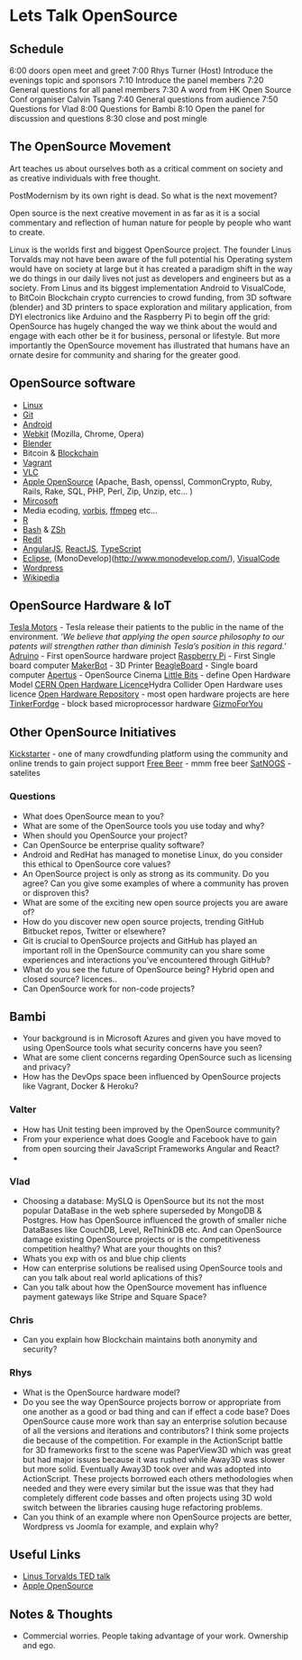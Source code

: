 # Lets Talk OpenSource

## Schedule
6:00 doors open meet and greet
7:00 Rhys Turner (Host) Introduce the evenings topic and sponsors
7:10 Introduce the panel members
7:20 General questions for all panel members
7:30 A word from HK Open Source Conf organiser Calvin Tsang
7:40 General questions from audience
7:50 Questions for Vlad
8:00 Questions for Bambi
8:10 Open the panel for discussion and questions
8:30 close and post mingle


## The OpenSource Movement

Art teaches us about ourselves both as a critical comment on society and as creative individuals with free thought. 

PostModernism by its own right is dead. So what is the next movement?

Open source is the next creative movement in as far as it is a social commentary and reflection of human nature for people by people who want to create.

Linux is the worlds first and biggest OpenSource project. The founder Linus Torvalds may not have been aware of the full potential his Operating system would have on society at large but it has created a paradigm shift in the way we do things in our daily lives not just as developers and engineers but as a society. From Linus and its biggest implementation Android to VisualCode, to BitCoin Blockchain crypto currencies to crowd funding, from 3D software (blender) and 3D printers to space exploration and military application, from DYI electronics like Arduino and the Raspberry Pi to begin off the grid: OpenSource has hugely changed the way we think about the would  and engage with each other be it for business, personal or lifestyle. But more importantly the OpenSource movement has illustrated that humans have an ornate desire for community and sharing for the greater good.

## OpenSource software
- [Linux](http://www.linux.org/)
- [Git](https://git-scm.com/)
- [Android](https://android.com)
- [Webkit](https://webkit.org/) (Mozilla, Chrome, Opera)
- [Blender](https://www.blender.org/)
- Bitcoin & [Blockchain](https://en.wikipedia.org/wiki/Blockchain_(database))
- [Vagrant](https://www.vagrantup.com/)
- [VLC](http://www.videolan.org/vlc/)
- [Apple OpenSource](http://www.apple.com/opensource/) (Apache, Bash, openssl, CommonCrypto, Ruby, Rails, Rake, SQL, PHP, Perl, Zip, Unzip, etc… )
- [Mircosoft](https://github.com/Microsoft/dotnet)
- Media ecoding, [vorbis](http://xiph.org/vorbis/), [ffmpeg](http://ffmpeg.org/) etc…
- [R](https://www.r-project.org/)
- [Bash](https://www.gnu.org/software/bash/) & [ZSh](http://www.zsh.org/)
- [Redit](https://github.com/reddit/)
- [AngularJS](https://angularjs.org/), [ReactJS](https://facebook.github.io/react/), [TypeScript](https://www.typescriptlang.org/)
- [Eclipse](http://www.eclipse.org), (MonoDevelop](http://www.monodevelop.com/), [VisualCode](https://code.visualstudio.com/)
- [Wordpress](https://wordpress.org/) 
- [Wikipedia](https://en.wikipedia.org/)


## OpenSource Hardware & IoT
[Tesla Motors](https://www.teslamotors.com/en_HK/blog/all-our-patent-are-belong-you) - Tesla release their patients to the public in the name of the environment. 
_’We believe that applying the open source philosophy to our patents will strengthen rather than diminish Tesla’s position in this regard.’_
[Adruino](https://www.arduino.cc/) - First openSource hardware project
[Raspberry Pi](https://www.raspberrypi.org/) - First Single board computer
[MakerBot](http://www.makerbot.com/) - 3D Printer
[BeagleBoard](http://beagleboard.org/) - Single board computer
[Apertus](https://apertus.org/) - OpenSource Cinema
[Little Bits](http://littlebits.cc/) - define Open Hardware Model
[CERN Open Hardware Licence](https://en.wikipedia.org/wiki/CERN_Open_Hardware_License)Hydra Collider Open Hardware uses licence 
[Open Hardware Repository](http://www.ohwr.org/projects?q=&license_version_id=4) - most open hardware projects are here
[TinkerFordge](http://www.tinkerforge.com/en) - block based microprocessor hardware
[GizmoForYou](http://www.gizmoforyou.com/)

## Other OpenSource Initiatives
[Kickstarter](https://www.kickstarter.com/) - one of many crowdfunding platform using the community and online trends to gain project support
[Free Beer](https://en.wikipedia.org/wiki/Free_Beer) - mmm free beer
[SatNOGS](https://en.wikipedia.org/wiki/SatNOGS) - satelites

### Questions
- What does OpenSource mean to you?
- What are some of the OpenSource tools you use today and why?
- When should you OpenSource your project? 
- Can OpenSource be enterprise quality software? 
- Android and RedHat has managed to monetise Linux, do you consider this ethical to OpenSource core values? 
- An OpenSource project is only as strong as its community. Do you agree? Can you give some examples of where a community has proven or disproven this?
- What are some of the exciting new open source projects you are aware of?
- How do you discover new open source projects, trending GitHub Bitbucket repos, Twitter or elsewhere?
- Git is crucial to OpenSource projects and GitHub has played an important roll in the OpenSource community can you share some experiences and interactions you’ve encountered through GitHub?
- What do you see the future of OpenSource being? Hybrid open and closed source? licences..
- Can OpenSource work for non-code projects?

## Bambi
- Your background is in Microsoft Azures and given you have moved to using OpenSource tools what security concerns have you seen?
- What are some client concerns regarding OpenSource such as licensing and privacy?
- How has the DevOps space been influenced by OpenSource projects like Vagrant, Docker & Heroku?

### Valter
- How has Unit testing been improved by the OpenSource community?
- From your experience what does Google and Facebook have to gain from open sourcing their JavaScript Frameworks Angular and React?
- 

### Vlad
- Choosing a database: MySLQ is OpenSource but its not the most popular DataBase in the web sphere superseded by MongoDB & Postgres. How has OpenSource influenced the growth of smaller niche DataBases like CouchDB, Level, ReThinkDB etc. And can OpenSource damage existing OpenSource projects or is the competitiveness competition healthy? What are your thoughts on this? 
- Whats you exp with os and blue chip clients
- How can enterprise solutions be realised using OpenSource tools and can you talk about real world aplications of this?
- Can you talk about how the OpenSource movement has influence payment gateways like Stripe and Square Space?

### Chris
- Can you explain how Blockchain maintains both anonymity and security? 

### Rhys
- What is the OpenSource hardware model?
- Do you see the way OpenSource projects borrow or appropriate from one another as a good or bad thing and can if effect a code base? Does OpenSource cause more work than say an enterprise solution because of all the versions and iterations and contributors? I think some projects die because of the competition. 
For example in the ActionScript battle for 3D frameworks first to the scene was PaperView3D which was great but had major issues because it was rushed while Away3D was slower but more solid. Eventually Away3D took over and was adopted into ActionScript. These projects borrowed each others methodologies when needed and they were every similar but the issue was that they had completely different code basses and often projects using 3D wold switch between the libraries causing huge refactoring problems. 
- Can you think of an example where non OpenSource projects are better, Wordpress vs Joomla for example, and explain why?


## Useful Links
- [Linus Torvalds TED talk](https://www.youtube.com/watch?v=o8NPllzkFhE)
- [Apple OpenSource](http://www.apple.com/opensource/)


## Notes & Thoughts
- Commercial worries. People taking advantage of your work. Ownership and ego.